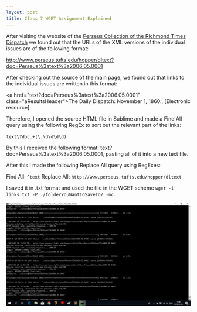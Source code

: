 ```yaml
---
layout: post
title: Class 7 WGET Assignment Explained
---
```


After visiting the website of the [Perseus Collection of the Richmond Times Dispatch](http://www.perseus.tufts.edu/hopper/collection?collection=Perseus:collection:RichTimes)
we found out that the URLs of the XML versions of the individual issues are of the following format: 

http://www.perseus.tufts.edu/hopper/dltext?doc=Perseus%3atext%3a2006.05.0001  

After checking out the source of the main page, we found out that links to the individual issues are written in this format:  

\<a href="text?doc=Perseus%3atext%3a2006.05.0001" class="aResultsHeader">The Daily Dispatch: November 1, 1860., [Electronic resource]</a>.  

Therefore, I opened the source HTML file in Sublime and made a Find All query using the following RegEx to sort out the relevant part of the links:

`text\?doc.+(\.\d\d\d\d)`  

By this I received the following format: text?doc=Perseus%3atext%3a2006.05.0001, pasting all of it into a new text file.

After this I made the following Replace All query using RegExes:

Find All: `^text`
Replace All: `http://www.perseus.tufts.edu/hopper/dltext`

I saved it in .txt format and used the file in the WGET scheme `wget -i links.txt -P ./folderYouWantToSaveTo/ -nc`.

![](/img/wget1.png)


